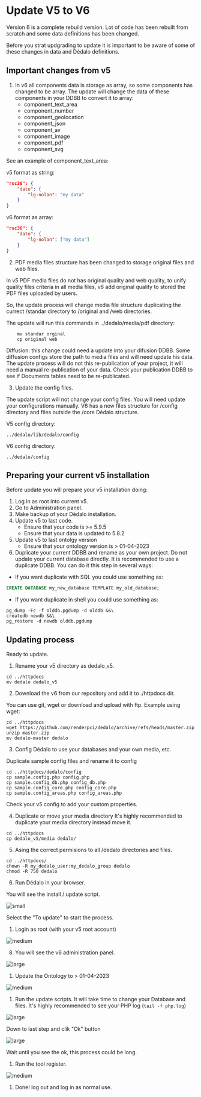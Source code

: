 <link rel="stylesheet" href="docs.css">
<link rel="stylesheet" href="update.css">

# Update V5 to V6

Version 6 is a complete rebuild version. Lot of code has been rebuilt from scratch and some data definitions has been changed.

Before you strat updgrading to update it is important to be aware of some of these changes in data and Dédalo definitions.

## Important changes from v5

1. In v6 all components data is storage as array, so some components has changed to be array. The update will change the data of these components in your DDBB to convert it to array:
   * component_text_area
   * component_number
   * component_geolocation
   * component_json
   * component_av
   * component_image
   * component_pdf
   * component_svg

See an example of component_text_area:

v5 format as string:

```json
"rsc36": {
	"dato": {
		"lg-nolan": "my data"
	}
}
```

v6 format as array:

```json
"rsc36": {
	"dato": {
		"lg-nolan": ["my data"]
	}
}
```

2. PDF media files structure has been changed to storage original files and web files.

In v5 PDF media files do not has original quality and web quality, to unify quality files criteria in all media files, v6 add original quality to stored the PDF files uploaded by users.

So, the update process will change media file structure duplicating the currect /standar directory to /original and /web directories.

The update will run this commands in ../dedalo/media/pdf directory:

```shell
	mv standar orginal
	cp original web
```

Diffusion: this change could need a update into your difusion DDBB. Some diffusion configs store the path to media files and will need update his data. The update process will do not this re-publication of your project, it will need a manual re-publication of your data. Check your publication DDBB to see if Documents tables need to be re-publicated.

3. Update the config files.

The update script will not change your config files. You will need update your configurations manually.
V6 has a new files structure for /config directory and files outside the /core Dédalo structure.

V5 config directory:

```shell
../dedalo/lib/dedalo/config
```

V6 config directory:

```shell
../dedalo/config
```

## Preparing your current v5 installation

Before update you will prepare your v5 installation doing:

1. Log in as root into current v5.
2. Go to Administration panel.
3. Make backup of your Dédalo installation.
4. Update v5 to last code.
   * Ensure that your code is >= 5.9.5
   * Ensure that your data is updated to 5.8.2
5. Update v5 to last ontolgy version
   * Ensure that your ontology version is > 01-04-2023
6. Duplicate your current DDBB and rename as your own project. Do not update your current database directly. It is recommended to use a duplicate DDBB. You can do it this step in several ways:

* If you want duplicate with SQL you could use something as:

```sql
CREATE DATABASE my_new_database TEMPLATE my_old_database;
```

* If you want duplicate in shell you could use something as:

```shell
pg_dump -Fc -f olddb.pgdump -d olddb &&\
createdb newdb &&\
pg_restore -d newdb olddb.pgdump
```

## Updating process

Ready to update.

1. Rename your v5 directory as dedalo_v5.

```shell
cd ../httpdocs
mv dedalo dedalo_v5
```

2. Download the v6 from our repository and add it to ./httpdocs dir.

You can use git, wget or download and upload with ftp.
Example using wget:

```shell
cd ../httpdocs
wget https://github.com/renderpci/dedalo/archive/refs/heads/master.zip
unzip master.zip
mv dedalo-master dedalo
```

3. Config Dédalo to use your databases and your own media, etc.

Duplicate sample config files and rename it to config

```shell
cd ../httpdocs/dedalo/config
cp sample.config.php config.php
cp sample.config_db.php config_db.php
cp sample.config_core.php config_core.php
cp sample.config_areas.php config_areas.php
```

Check your v5 config to add your custom properties.

4. Duplicate or move your media directory
   It's highly recommended to duplicate your media directory instead move it.

```shell
cd ../httpdocs
cp dedalo_v5/media dedalo/
```

5. Asing the correct permisions to all /dedalo directories and files.

```shell
cd ../httpdocs/
chown -R my_dedalo_user:my_dedalo_group dedalo
chmod -R 750 dedalo
```

6. Run Dédalo in your browser.

You will see the install / update script.

![small](assets/20230403_172538_to_update.png)

Select the "To update" to start the process.

1. Login as root (with your v5 root account)

![medium](assets/20230402_150947_login.png)

8. You will see the v6 administration panel.

![large](assets/20230403_171028_admin_panel.png)

1. Update the Ontology to > 01-04-2023

![medium](assets/20230403_171133_ontology_update.png)

1. Run the update scripts. It will take time to change your Database and files. It's highly recommended to see your PHP log (`tail -f php.log`)

![large](assets/20230403_171233_update_data.png)

Down to last step and clik "Ok" button

![large](assets/20230403_171425_update_data2.png)

Wait until you see the ok, this process could be long.

1. Run the tool register.

![medium](assets/20230403_172746_register_tools.png)

1. Done! log out and log in as normal use.
